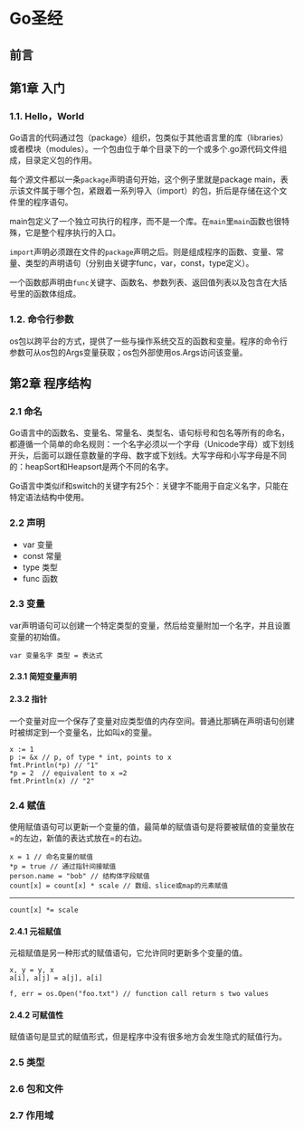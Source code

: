 # Go圣经 #

## 前言 ##

## 第1章 入门 ##

### 1.1. Hello，World ###

Go语言的代码通过包（package）组织，包类似于其他语言里的库（libraries）或者模块（modules）。一个包由位于单个目录下的一个或多个.go源代码文件组成，目录定义包的作用。

每个源文件都以一条`package`声明语句开始，这个例子里就是package main，表示该文件属于哪个包，紧跟着一系列导入（import）的包，折后是存储在这个文件里的程序语句。

main包定义了一个独立可执行的程序，而不是一个库。在`main`里`main`函数也很特殊，它是整个程序执行的入口。

`import`声明必须跟在文件的`package`声明之后。则是组成程序的函数、变量、常量、类型的声明语句（分别由关键字func，var，const，type定义）。

一个函数䣌声明由`func`关键字、函数名、参数列表、返回值列表以及包含在大括号里的函数体组成。

### 1.2. 命令行参数 ###

os包以跨平台的方式，提供了一些与操作系统交互的函数和变量。程序的命令行参数可从os包的Args变量获取；os包外部使用os.Args访问该变量。

## 第2章 程序结构 ##

### 2.1 命名 ###

Go语言中的函数名、变量名、常量名、类型名、语句标号和包名等所有的命名，都遵循一个简单的命名规则：一个名字必须以一个字母（Unicode字母）或下划线开头，后面可以跟任意数量的字母、数字或下划线。大写字母和小写字母是不同的：heapSort和Heapsort是两个不同的名字。

Go语言中类似if和switch的关键字有25个：关键字不能用于自定义名字，只能在特定语法结构中使用。

### 2.2 声明 ###

* var 变量
* const 常量
* type 类型
* func 函数

### 2.3 变量 ###

var声明语句可以创建一个特定类型的变量，然后给变量附加一个名字，并且设置变量的初始值。

	var 变量名字 类型 = 表达式

#### 2.3.1 简短变量声明 ####

#### 2.3.2 指针 ####

一个变量对应一个保存了变量对应类型值的内存空间。普通比那辆在声明语句创建时被绑定到一个变量名，比如叫x的变量。

	x := 1
	p := &x	// p, of type * int, points to x
	fmt.Println(*p) // "1"
	*p = 2	// equivalent to x =2
	fmt.Println(x) // "2"

### 2.4 赋值 ###

使用赋值语句可以更新一个变量的值，最简单的赋值语句是将要被赋值的变量放在=的左边，新值的表达式放在=的右边。

	x = 1 // 命名变量的赋值
	*p = true // 通过指针间接赋值
	person.name = "bob" // 结构体字段赋值
	count[x] = count[x] * scale // 数组、slice或map的元素赋值

----

	count[x] *= scale

#### 2.4.1 元祖赋值 ####

元祖赋值是另一种形式的赋值语句，它允许同时更新多个变量的值。

	x, y = y, x
	a[i], a[j] = a[j], a[i]

	f, err = os.Open("foo.txt") // function call return s two values

#### 2.4.2 可赋值性 ####

赋值语句是显式的赋值形式，但是程序中没有很多地方会发生隐式的赋值行为。

### 2.5 类型 ###

### 2.6 包和文件 ###

### 2.7 作用域 ###